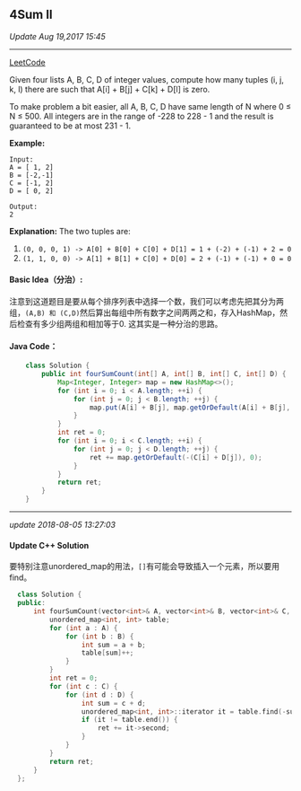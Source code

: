 ## 4Sum II
_Update Aug 19,2017  15:45_

---
[LeetCode](https://leetcode.com/problems/4sum-ii/description/)

Given four lists A, B, C, D of integer values, compute how many tuples (i, j, k, l) there are such that A[i] + B[j] + C[k] + D[l] is zero.

To make problem a bit easier, all A, B, C, D have same length of N where 0 ≤ N ≤ 500. All integers are in the range of -228 to 228 - 1 and the result is guaranteed to be at most 231 - 1.

**Example:**

    Input:
    A = [ 1, 2]
    B = [-2,-1]
    C = [-1, 2]
    D = [ 0, 2]

    Output:
    2

**Explanation:**
The two tuples are:

1.  `(0, 0, 0, 1) -> A[0] + B[0] + C[0] + D[1] = 1 + (-2) + (-1) + 2 = 0`
2.  `(1, 1, 0, 0) -> A[1] + B[1] + C[0] + D[0] = 2 + (-1) + (-1) + 0 = 0`

#### Basic Idea（分治）:
注意到这道题目是要从每个排序列表中选择一个数，我们可以考虑先把其分为两组，`(A,B) 和 (C,D)`然后算出每组中所有数字之间两两之和，存入HashMap，然后检查有多少组两组和相加等于0. 这其实是一种分治的思路。

#### Java Code：
```java
    class Solution {
        public int fourSumCount(int[] A, int[] B, int[] C, int[] D) {
            Map<Integer, Integer> map = new HashMap<>();
            for (int i = 0; i < A.length; ++i) {
                for (int j = 0; j < B.length; ++j) {
                    map.put(A[i] + B[j], map.getOrDefault(A[i] + B[j], 0) + 1);
                }
            }
            int ret = 0;
            for (int i = 0; i < C.length; ++i) {
                for (int j = 0; j < D.length; ++j) {
                    ret += map.getOrDefault(-(C[i] + D[j]), 0);
                }
            }
            return ret;
        }
    }
```

---
_update 2018-08-05 13:27:03_

#### Update C++ Solution
要特别注意unordered_map的用法，`[]`有可能会导致插入一个元素，所以要用find。
```cpp
  class Solution {
  public:
      int fourSumCount(vector<int>& A, vector<int>& B, vector<int>& C, vector<int>& D) {
          unordered_map<int, int> table;
          for (int a : A) {
              for (int b : B) {
                  int sum = a + b;
                  table[sum]++;
              }
          }
          int ret = 0;
          for (int c : C) {
              for (int d : D) {
                  int sum = c + d;
                  unordered_map<int, int>::iterator it = table.find(-sum);
                  if (it != table.end()) {
                      ret += it->second;
                  }
              }
          }
          return ret;
      }
  };
```
